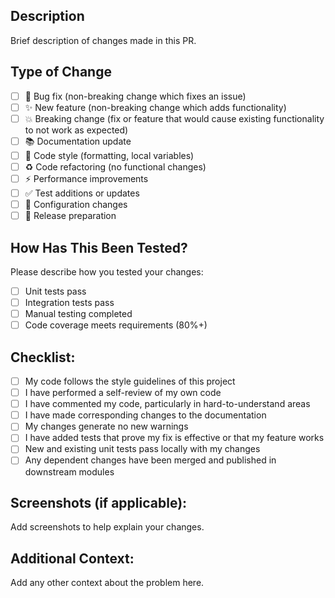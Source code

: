 ## Description

Brief description of changes made in this PR.

## Type of Change

- [ ] 🐛 Bug fix (non-breaking change which fixes an issue)
- [ ] ✨ New feature (non-breaking change which adds functionality)
- [ ] 💥 Breaking change (fix or feature that would cause existing functionality to not work as expected)
- [ ] 📚 Documentation update
- [ ] 🎨 Code style (formatting, local variables)
- [ ] ♻️ Code refactoring (no functional changes)
- [ ] ⚡ Performance improvements
- [ ] ✅ Test additions or updates
- [ ] 🔧 Configuration changes
- [ ] 🚀 Release preparation

## How Has This Been Tested?

Please describe how you tested your changes:

- [ ] Unit tests pass
- [ ] Integration tests pass
- [ ] Manual testing completed
- [ ] Code coverage meets requirements (80%+)

## Checklist:

- [ ] My code follows the style guidelines of this project
- [ ] I have performed a self-review of my own code
- [ ] I have commented my code, particularly in hard-to-understand areas
- [ ] I have made corresponding changes to the documentation
- [ ] My changes generate no new warnings
- [ ] I have added tests that prove my fix is effective or that my feature works
- [ ] New and existing unit tests pass locally with my changes
- [ ] Any dependent changes have been merged and published in downstream modules

## Screenshots (if applicable):

Add screenshots to help explain your changes.

## Additional Context:

Add any other context about the problem here.
